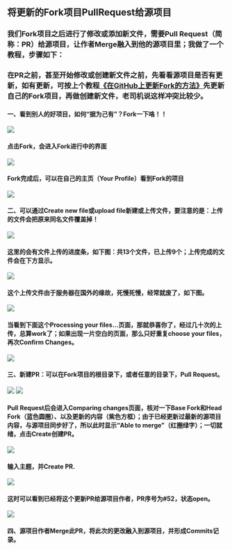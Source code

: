 ## 将更新的Fork项目PullRequest给源项目

### 我们Fork项目之后进行了修改或添加新文件，需要Pull Request（简称：PR）给源项目，让作者Merge融入到他的源项目里；我做了一个教程，步骤如下：

### 在PR之前，甚至开始修改或创建新文件之前，先看看源项目是否有更新，如有更新，可按上个教程[《在GitHub上更新Fork的方法》](https://github.com/bitbyte27/SoftwareTutorials/blob/master/Git/%E5%9C%A8GitHub%E4%B8%8A%E6%9B%B4%E6%96%B0Fork%E7%9A%84%E6%96%B9%E6%B3%95.md)先更新自己的Fork项目，再做创建新文件，老司机说这样冲突比较少。

#### 一、看到别人的好项目，如何“据为己有”？Fork一下咯！！
![](pic/fork1.png)
#### 点击Fork，会进入Fork进行中的界面
![](pic/fork2.jpg)
#### Fork完成后，可以在自己的主页（Your Profile）看到Fork的项目
![](pic/fork3.png)

#### 二、可以通过Create new file或upload file新建或上传文件，要注意的是：上传的文件会把原来同名文件覆盖掉！
![](pic/fork4.png)
#### 这里的会有文件上传的进度条，如下图：共13个文件，已上传9个；上传完成的文件会在下方显示。
![](pic/fork5.png)
#### 这个上传文件由于服务器在国外的缘故，死慢死慢，经常就废了，如下图。
![](pic/fork6.png)
#### 当看到下面这个Processing your files…页面，那就恭喜你了，经过几十次的上传，总算work了；如果出现一片空白的页面，那么只好重复choose your files，再次Confirm Changes。
![](pic/fork7.png)

#### 三、新建PR：可以在Fork项目的根目录下，或者任意的目录下，Pull Request。
![](pic/PR1.png)
![](pic/PR2.png)
#### Pull Request后会进入Comparing changes页面，核对一下Base Fork和Head Fork（蓝色圆圈）、以及更新的内容（紫色方框）；由于已经更新过最新的源项目内容，与源项目同步好了，所以此时显示“Able to merge”（红圈绿字）；一切就绪，点击Create创建PR。
![](pic/PR3.png)
#### 输入主题，并Create PR.
![](pic/PR4.png)
#### 这时可以看到已经将这个更新PR给源项目作者，PR序号为#52，状态open。
![](pic/PR5.png)

#### 四、源项目作者Merge此PR，将此次的更改融入到源项目，并形成Commits记录。
